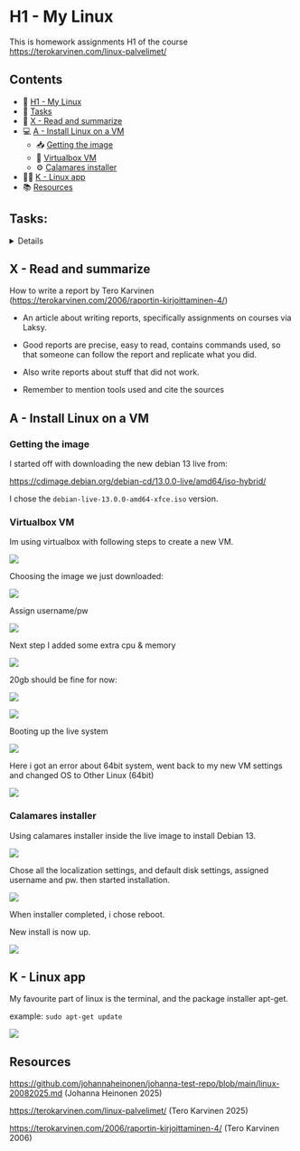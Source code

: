 # H1 - My Linux

This is homework assignments H1 of the course 
https://terokarvinen.com/linux-palvelimet/

## Contents

- 🐧 [H1 - My Linux](#h1---my-linux)
- 🧭 [Tasks](#tasks)
- 🧠 [X - Read and summarize](#x---read-and-summarize)
- 💻 [A - Install Linux on a VM](#a---install-linux-on-a-vm)
  - 📥 [Getting the image](#getting-the-image)
  - 🧰 [Virtualbox VM](#virtualbox-vm)
  - ⚙️ [Calamares installer](#calamares-installer)
- 🧑‍💻 [K - Linux app](#k---linux-app)
- 📚 [Resources](#resources)


## Tasks:

<details>

x) Read and summarize (A few lines of French from each article will suffice. There is no need to do any tests on a computer in this section)
Writing a report https://terokarvinen.com/2006/raportin-kirjoittaminen-4/

a) Install Linux on a virtual machine. (Make a new virtual machine for the report, even if you have installed it before)

k) Optional bonus: my favorite program on Linux. Perform and report a simple operation using a Linux program of your choice.

</details>

## X - Read and summarize

How to write a report by Tero Karvinen
(https://terokarvinen.com/2006/raportin-kirjoittaminen-4/)

- An article about writing reports, specifically assignments on courses via Laksy.

- Good reports are precise, easy to read, contains commands used, so that someone can follow the report and replicate what  you did.

- Also write reports about stuff that did not work.

- Remember to mention tools used and cite the sources 

## A - Install Linux on a VM

### Getting the image

I started off with downloading the new debian 13 live from:

https://cdimage.debian.org/debian-cd/13.0.0-live/amd64/iso-hybrid/

I chose the `debian-live-13.0.0-amd64-xfce.iso` version.

### Virtualbox VM

Im using virtualbox with following steps to create a new VM.

![](assets/1756139286345.png)

Choosing the image we just downloaded:

![](assets/1756139379665.png)

Assign username/pw

![](assets/1756139477759.png)


Next step I added some extra cpu & memory

![](assets/1756139493848.png)

20gb should be fine for now:

![](assets/1756139547868.png)

![](assets/1756139559224.png)

Booting up the live system

![](assets/1756139655228.png)

Here i got an error about 64bit system, went back to my new VM settings and changed OS to Other Linux (64bit)

![](assets/1756140034160.png)

### Calamares installer

Using calamares installer inside the live image to install Debian 13.

![](assets/1756140099965.png)

Chose all the localization settings, and default disk settings, assigned username and pw. then started installation.

![](assets/1756140234062.png)

When installer completed, i chose reboot.

New install is now up.

![](assets/1756141912129.png)

## K - Linux app

My favourite part of linux is the terminal, and the package installer apt-get.

example:
`sudo apt-get update`

![](assets/1756142013940.png)


## Resources

https://github.com/johannaheinonen/johanna-test-repo/blob/main/linux-20082025.md
(Johanna Heinonen 2025)


https://terokarvinen.com/linux-palvelimet/
(Tero Karvinen 2025)



https://terokarvinen.com/2006/raportin-kirjoittaminen-4/
(Tero Karvinen 2006)